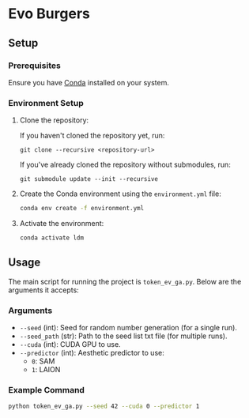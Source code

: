 # Evo Burgers

## Setup

### Prerequisites

Ensure you have [Conda](https://docs.conda.io/) installed on your system.

### Environment Setup

1. Clone the repository:

   If you haven't cloned the repository yet, run:
   
   ```git clone --recursive <repository-url>```

   If you've already cloned the repository without submodules, run:
   
   ```git submodule update --init --recursive```

2. Create the Conda environment using the `environment.yml` file:
    ```bash
    conda env create -f environment.yml
    ```

3. Activate the environment:
    ```bash
    conda activate ldm
    ```

## Usage

The main script for running the project is `token_ev_ga.py`. Below are the arguments it accepts:

### Arguments

- `--seed` (int): Seed for random number generation (for a single run).
- `--seed_path` (str): Path to the seed list txt file (for multiple runs).
- `--cuda` (int): CUDA GPU to use.
- `--predictor` (int): Aesthetic predictor to use:
  - `0`: SAM
  - `1`: LAION

### Example Command

```bash
python token_ev_ga.py --seed 42 --cuda 0 --predictor 1
```
